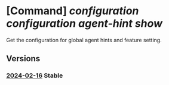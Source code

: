 # [Command] _configuration configuration agent-hint show_

Get the configuration for global agent hints and feature setting.

## Versions

### [2024-02-16](/Resources/fllm-plane/L2luc3RhbmNlcy97fS9wcm92aWRlcnN4L2ZvdW5kYXRpb25hbGxtLmNvbmZpZ3VyYXRpb24vY29uZmlndXJhdGlvbnMvYWdlbnRoaW50cw==/2024-02-16.xml) **Stable**

<!-- fllm-plane /instances/{}/providersx/foundationallm.configuration/configurations/agenthints 2024-02-16 -->
